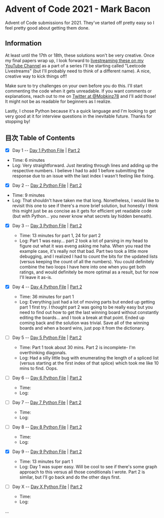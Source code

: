 # Advent of Code 2021 - Mark Bacon

Advent of Code submissions for 2021. They've started off pretty easy so I feel pretty good about getting them done.

## Information

At least until the 17th or 18th, these solutions won't be very creative. Once my final papers wrap up, I look forward to [livestreaming these on my YouTube Channel](https://www.youtube.com/markbacon78) as a part of a series I'll be starting called "Leetcode Livestreams" (but I'll probably need to think of a different name). A nice, creative way to kick things off!

Make sure to try challenges on your own before you do this. I'll start commenting the code when it gets unreadable. If you want comments or explanations, reach out to me on [Twitter at @Mobkinz78](http://www.twitter.com/Mobkinz78) and I'll add those! It might not be as readable for beginners as I realize.

Lastly, I chose Python because it's a quick language and I'm looking to get very good at it for interview questions in the inevitable future. Thanks for stopping by!

## 目次 Table of Contents

- [x] Day 1 -- [Day 1 Python File](Day_1.py) | [Part 2](Day_1-2.py)
 - Time: 6 minutes
 - Log: Very straightforward. Just iterating through lines and adding up the respective numbers. I believe I had to add 1 before submitting the response due to an issue with the last index I wasn't feeling like fixing.

- [x] Day 2 -- [Day 2 Python File](Day_2.py) | [Part 2](Day_2-2.py)
 - Time: 9 minutes
 - Log: That shouldn't have taken me that long. Nonetheless, I would like to revisit this one to see if there's a more brief solution, but honestly I think this might just be as concise as it gets for efficient yet readable code (but with Python... you never know what secrets lay hidden beneath).

- [x] Day 3 -- [Day 3 Python File](Day_3.py) | [Part 2](Day_3-2.py)
  - Time: 13 minutes for part 1, 24 for part 2
  - Log: Part 1 was easy... part 2 took a lot of parsing in my head to figure out what it was eveng asking me haha. When you read the example case, it's really not that bad. Part two took a little more debugging, and I realized I had to count the bits for the updated lists (versus keeping the count of all the numbers). You could definitely combine the two loops I have here into one when you get both ratings, and would definitely be more optimal as a result, but for now I'll leave it as-is.

- [x] Day 4 -- [Day 4 Python File](Day_4.py) | [Part 2](Day_4-2.py)
  - Time: 36 minutes for part 1
  - Log: Everything just had a lot of moving parts but ended up getting part 1 first try. I thought part 2 was going to be really easy but you need to find out how to get the last winning board without constantly editing the boards... and I took a break at that point. Ended up coming back and the solution was trivial. Save all of the winning boards and when a board wins, just pop it from the dictionary.

- [ ] Day 5 -- [Day 5 Python File](Day_5.py) | [Part 2](Day_5-2.py)
  - Time: Part 1 took about 30 mins. Part 2 is incomplete- I'm overthinking diagonals.
  - Log: Had a silly little bug with enumerating the length of a spliced list (versus starting at the first index of that splice) which took me like 10 mins to find. Oops.

- [ ] Day 6 -- [Day 6 Python File](Day_6.py) | [Part 2](Day_6-2.py)
  - Time:
  - Log:

- [ ] Day 7 -- [Day 7 Python File](Day_7.py) | [Part 2](Day_7-2.py)
  - Time:
  - Log:

- [ ] Day 8 -- [Day 8 Python File](Day_8.py) | [Part 2](Day_8-2.py)
  - Time:
  - Log:

- [x] Day 9 -- [Day 9 Python File](Day_9.py) | [Part 2](Day_9-2.py)
  - Time: 13 minutes for part 1
  - Log: Day 1 was super easy. Will be cool to see if there's some graph approach to this versus all those conditionals I wrote. Part 2 is similar, but I'll go back and do the other days first.

- [ ] Day X -- [Day X Python File](Day_X.py) | [Part 2](Day_X-2.py)
  - Time:
  - Log:

...